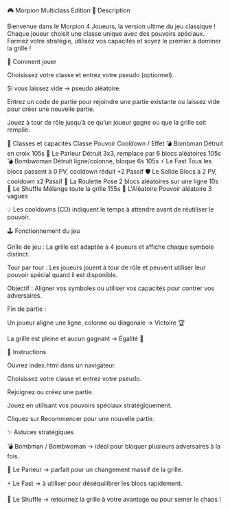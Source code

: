 🎮 Morpion Multiclass Edition
📝 Description

Bienvenue dans le Morpion 4 Joueurs, la version ultime du jeu classique !
Chaque joueur choisit une classe unique avec des pouvoirs spéciaux. Formez votre stratégie, utilisez vos capacités et soyez le premier à dominer la grille !

👥 Comment jouer

Choisissez votre classe et entrez votre pseudo (optionnel).

Si vous laissez vide → pseudo aléatoire.

Entrez un code de partie pour rejoindre une partie existante ou laissez vide pour créer une nouvelle partie.

Jouez à tour de rôle jusqu’à ce qu’un joueur gagne ou que la grille soit remplie.

🧙 Classes et capacités
Classe	Pouvoir	Cooldown / Effet
💣 Bombman	Détruit en croix	105s
🎲 Le Parieur	Détruit 3x3, remplace par 6 blocs aléatoires	105s
💣 Bombwoman	Détruit ligne/colonne, bloque 6s	105s
⚡ Le Fast	Tous les blocs passent à 0 PV, cooldown réduit +2	Passif
🛡️ Le Solide	Blocs à 2 PV, cooldown x2	Passif
🎰 La Roulette	Pose 2 blocs aléatoires sur une ligne	10s
🔀 Le Shuffle	Mélange toute la grille	155s
🎲 L'Aléatoire	Pouvoir aléatoire	3 vagues

💡 Les cooldowns (CD) indiquent le temps à attendre avant de réutiliser le pouvoir.

🕹️ Fonctionnement du jeu

Grille de jeu : La grille est adaptée à 4 joueurs et affiche chaque symbole distinct.

Tour par tour : Les joueurs jouent à tour de rôle et peuvent utiliser leur pouvoir spécial quand il est disponible.

Objectif : Aligner vos symboles ou utiliser vos capacités pour contrer vos adversaires.

Fin de partie :

Un joueur aligne une ligne, colonne ou diagonale → Victoire 🏆

La grille est pleine et aucun gagnant → Égalité 🤝

🚀 Instructions

Ouvrez index.html dans un navigateur.

Choisissez votre classe et entrez votre pseudo.

Rejoignez ou créez une partie.

Jouez en utilisant vos pouvoirs spéciaux stratégiquement.

Cliquez sur Recommencer pour une nouvelle partie.

✨ Astuces stratégiques

💣 Bombman / Bombwoman → idéal pour bloquer plusieurs adversaires à la fois.

🎲 Le Parieur → parfait pour un changement massif de la grille.

⚡ Le Fast → à utiliser pour déséquilibrer les blocs rapidement.

🔀 Le Shuffle → retournez la grille à votre avantage ou pour semer le chaos !
